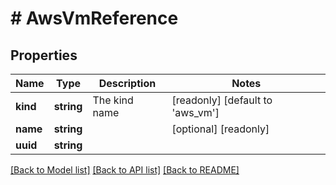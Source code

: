 # # AwsVmReference

## Properties

Name | Type | Description | Notes
------------ | ------------- | ------------- | -------------
**kind** | **string** | The kind name | [readonly] [default to 'aws_vm']
**name** | **string** |  | [optional] [readonly]
**uuid** | **string** |  |

[[Back to Model list]](../../README.md#models) [[Back to API list]](../../README.md#endpoints) [[Back to README]](../../README.md)
